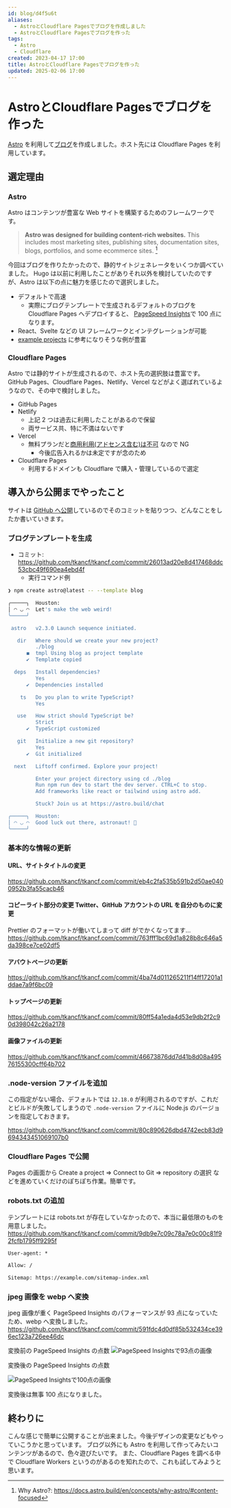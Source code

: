 ```yaml
---
id: blog/d4f5u6t
aliases:
  - AstroとCloudflare Pagesでブログを作成しました
  - AstroとCloudflare Pagesでブログを作った
tags:
  - Astro
  - Cloudflare
created: 2023-04-17 17:00
title: AstroとCloudflare Pagesでブログを作った
updated: 2025-02-06 17:00
---
```


# AstroとCloudflare Pagesでブログを作った

[Astro](https://astro.build/) を利用して[ブログ](https://tkancf.com)を作成しました。ホスト先には Cloudflare Pages を利用しています。

## 選定理由

### Astro

Astro はコンテンツが豊富な Web サイトを構築するためのフレームワークです。

> **Astro was designed for building content-rich websites.** This includes most marketing sites, publishing sites, documentation sites, blogs, portfolios, and some ecommerce sites. [^1]

[^1]: Why Astro?: https://docs.astro.build/en/concepts/why-astro/#content-focused

今回はブログを作りたかったので、静的サイトジェネレータをいくつか調べていました。
Hugo は以前に利用したことがありそれ以外を検討していたのですが、Astro は以下の点に魅力を感じたので選択しました。

- デフォルトで高速
  - 実際にブログテンプレートで生成されるデフォルトのブログを Cloudflare Pages へデプロイすると、 [PageSpeed Insights](pagespeed.web.dev)で 100 点になります。
- React、Svelte などの UI フレームワークとインテグレーションが可能
- [example projects](https://astro.new/) に参考になりそうな例が豊富

### Cloudflare Pages

Astro では静的サイトが生成されるので、ホスト先の選択肢は豊富です。
GitHub Pages、Cloudflare Pages、Netlify、Vercel などがよく選ばれているようなので、その中で検討しました。

- GitHub Pages
- Netlify
  - 上記 2 つは過去に利用したことがあるので保留
  - 両サービス共、特に不満はないです
- Vercel
  - 無料プランだと[商用利用(アドセンス含む)は不可](https://vercel.com/docs/concepts/limits/fair-use-policy#commercial-usage) なので NG
    - 今後広告入れるかは未定ですが念のため
- Cloudflare Pages
  - 利用するドメインも Cloudflare で購入・管理しているので選定

## 導入から公開までやったこと

サイトは [GitHub へ公開](https://github.com/tkancf/tkancf.com)しているのでそのコミットを貼りつつ、どんなことをしたか書いていきます。

### ブログテンプレートを生成

- コミット: https://github.com/tkancf/tkancf.com/commit/26013ad20e8d417468ddc53cbc49f690ea4ebd4f
  - 実行コマンド例

```bash
❯ npm create astro@latest -- --template blog

╭─────╮  Houston:
│ ◠ ◡ ◠  Let's make the web weird!
╰─────╯

 astro   v2.3.0 Launch sequence initiated.

   dir   Where should we create your new project?
         ./blog
      ◼  tmpl Using blog as project template
      ✔  Template copied

  deps   Install dependencies?
         Yes
      ✔  Dependencies installed

    ts   Do you plan to write TypeScript?
         Yes

   use   How strict should TypeScript be?
         Strict
      ✔  TypeScript customized

   git   Initialize a new git repository?
         Yes
      ✔  Git initialized

  next   Liftoff confirmed. Explore your project!

         Enter your project directory using cd ./blog
         Run npm run dev to start the dev server. CTRL+C to stop.
         Add frameworks like react or tailwind using astro add.

         Stuck? Join us at https://astro.build/chat

╭─────╮  Houston:
│ ◠ ◡ ◠  Good luck out there, astronaut! 🚀
╰─────╯
```

### 基本的な情報の更新

#### URL、サイトタイトルの変更

https://github.com/tkancf/tkancf.com/commit/eb4c2fa535b591b2d50ae0400952b3fa55cacb46

#### コピーライト部分の変更 Twitter、GitHub アカウントの URL を自分のものに変更

Prettier のフォーマットが働いてしまって diff がでかくなってます...
https://github.com/tkancf/tkancf.com/commit/763fff1bc69d1a828b8c646a5da398ce7ce02df5

#### アバウトページの更新

https://github.com/tkancf/tkancf.com/commit/4ba74d011265211f14ff17201a1ddae7a9f6bc09

#### トップページの更新

https://github.com/tkancf/tkancf.com/commit/80ff54a1eda4d53e9db2f2c90d398042c26a2178

#### 画像ファイルの更新

https://github.com/tkancf/tkancf.com/commit/46673876dd7d41b8d08a49576155300cff64b702

### .node-version ファイルを追加

この指定がない場合、デフォルトでは `12.18.0` が利用されるのですが、これだとビルドが失敗してしまうので
`.node-version` ファイルに Node.js のバージョンを指定しておきます。

https://github.com/tkancf/tkancf.com/commit/80c890626dbd4742ecb83d9694343451069107b0

### Cloudflare Pages で公開

Pages の画面から
Create a project => Connect to Git => repository の選択
などを進めていくだけのぽちぽち作業。簡単です。

### robots.txt の追加

テンプレートには robots.txt が存在していなかったので、本当に最低限のものを用意しました。
https://github.com/tkancf/tkancf.com/commit/9db9e7c09c78a7e0c00c81f92fcfb1795ff9295f

```txt
User-agent: *

Allow: /

Sitemap: https://example.com/sitemap-index.xml
```

### jpeg 画像を webp へ変換

jpeg 画像が重く PageSpeed Insights のパフォーマンスが 93 点になっていたため、webp へ変換しました。
https://github.com/tkancf/tkancf.com/commit/591fdc4d0df85b532434ce396ec123a726ee46dc

変換前の PageSpeed Insights の点数
![PageSpeed Insightsで93点の画像](https://i.gyazo.com/4c8afae8ddc1a5ad2367aab37455d884.png)

変換後の PageSpeed Insights の点数

![PageSpeed Insightsで100点の画像](https://i.gyazo.com/2f33199c706919774595dfb264e32abd.png)

変換後は無事 100 点になりました。

## 終わりに

こんな感じで簡単に公開することが出来ました。今後デザインの変更などもやっていこうかと思っています。
ブログ以外にも Astro を利用して作ってみたいコンテンツがあるので、色々遊びたいです。
また、Cloudflare Pages を調べる中で Cloudflare Workers というのがあるのを知れたので、これも試してみようと思います。
